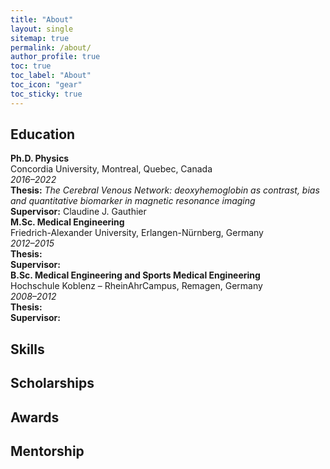 ```yaml
---
title: "About"
layout: single
sitemap: true
permalink: /about/
author_profile: true
toc: true
toc_label: "About"
toc_icon: "gear"
toc_sticky: true
---
```


## Education
<div class="archive__item">
  <strong><span style="color: var(--primary-color);">Ph.D. Physics</span> </strong><br>
  Concordia University, Montreal, Quebec, Canada<br>
  <em>2016–2022</em><br>
  <strong>Thesis:</strong> <em>The Cerebral Venous Network: deoxyhemoglobin as contrast, bias and quantitative biomarker in magnetic resonance imaging</em><br>
  <strong>Supervisor:</strong> Claudine J. Gauthier
</div>

<div class="archive__item">
  <strong><span style="color: var(--link-color);">M.Sc.</span> Medical Engineering</strong><br>
  Friedrich-Alexander University, Erlangen-Nürnberg, Germany<br>
  <em>2012–2015</em><br>
  <strong>Thesis:</strong><br>
  <strong>Supervisor:</strong>
</div>

<div class="archive__item">
  <strong><span style="color: var(--link-color);">B.Sc.</span> Medical Engineering and Sports Medical Engineering</strong><br>
  Hochschule Koblenz – RheinAhrCampus, Remagen, Germany<br>
  <em>2008–2012</em><br>
  <strong>Thesis:</strong><br>
  <strong>Supervisor:</strong>
</div>

## Skills

## Scholarships

## Awards

## Mentorship
